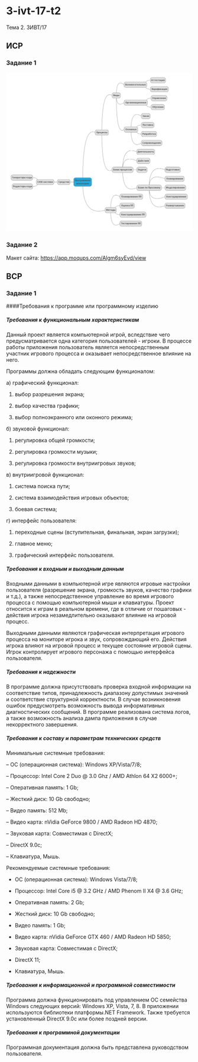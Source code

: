 # 3-ivt-17-t2
Тема 2. 3ИВТ/17
## ИСР
### Задание 1
![Mind map](/img1.png)
### Задание 2
Макет сайта: https://app.moqups.com/Algm6syEvd/view

## ВСР
### Задание 1
####Требования к программе или программному изделию

##### Требования к функциональным характеристикам

Данный проект является компьютерной игрой, вследствие чего предусматривается одна категория пользователей - игроки. В процессе работы приложения пользователь является непосредственным участник игрового процесса и оказывает непосредственное влияние на него.

Программы должна обладать следующим функционалом:

а) графический функционал:

  1) выбор разрешения экрана;

  2) выбор качества графики;

  3) выбор полноэкранного или оконного режима;

б) звуковой функционал:

  1) регулировка общей громкости;

  2) регулировка громкости музыки;

  3) регулировка громкости внутриигровых звуков;

в) внутриигровой функционал:

  1) система поиска пути;

  2) система взаимодействия игровых объектов;
  
  3) боевая система;

г) интерфейс пользователя:

  1) переходные сцены (вступительная, финальная, экран загрузки);
  
  2) главное меню;

  3) графический интерфейс пользователя.

##### Требования к входным и выходным данным

Входными данными в компьютерной игре являются игровые настройки пользователя (разрешение экрана, громкость звуков, качество графики и т.д.), а также непосредственное управление во время игрового процесса с помощью компьютерной мыши и клавиатуры. Проект относится к играм в реальном времени, где в отличие от пошаговых - действия игрока незамедлительно оказывают влияние на игровой процесс.

Выходными данными являются графическая интерпретация игрового процесса на мониторе игрока и звук, сопровождающий его. Действия игрока влияют на игровой процесс и текущее состояние игровой сцены. Игрок контролирует игрового персонажа с помощью интерфейса пользователя.

##### Требования к надежности

В программе должна присутствовать проверка входной информации на соответствие типов, принадлежность диапазону допустимых значений и соответствие структурной корректности. В случае возникновения ошибок предусмотреть возможность вывода информативных диагностических сообщений. В программе реализована система логов, а также возможность анализа дампа приложения в случае некорректного завершения.

##### Требования к составу и параметрам технических средств

Минимальные системные требования:

– ОС (операционная система): Windows XP/Vista/7/8;

– Процессор: Intel Core 2 Duo @ 3.0 Ghz / AMD Athlon 64 X2 6000+;

– Оперативная память: 1 Gb;

– Жесткий диск: 10 Gb свободно;

– Видео память: 512 Mb;

– Видео карта: nVidia GeForce 9800 / AMD Radeon HD 4870;

– Звуковая карта: Совместимая с DirectX;

– DirectX 9.0c;

– Клавиатура, Мышь.

Рекомендуемые системные требования:

- ОС (операционная система): Windows Vista/7/8;

- Процессор: Intel Core i5 @ 3.2 GHz / AMD Phenom II X4 @ 3.6 GHz;

- Оперативная память: 2 Gb;

- Жесткий диск: 10 Gb свободно;

- Видео память: 1 Gb;

- Видео карта: nVidia GeForce GTX 460 / AMD Radeon HD 5850;

- Звуковая карта: Совместимая с DirectX;

- DirectX 11;

- Клавиатура, Мышь.

##### Требования к информационной и программной совместимости

Программа должна функционировать под управлением ОС семейства Windows следующих версий: Windows XP, Vista, 7, 8. В приложении используются библиотеки платформы.NET Framework. Также требуется установленный DirectX 9.0c или более поздней версии.

##### Требования к программной документации

Программная документация должна быть представлена руководством пользователя.
